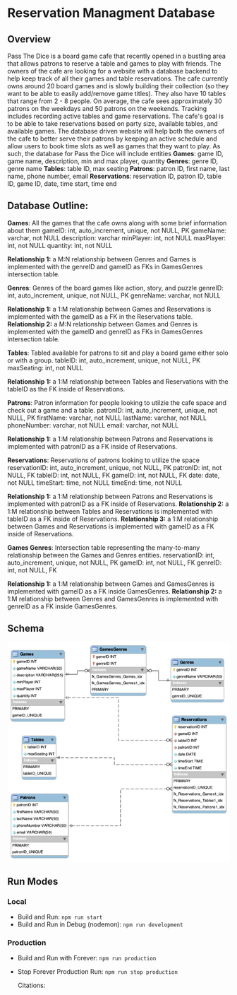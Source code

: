 # Reservation Managment Database

## Overview
Pass The Dice is a board game cafe that recently opened in a bustling area that allows patrons to reserve a table and games to play with friends. The owners of the cafe are looking for a website with a database backend to help keep track of all their games and table reservations. 
The cafe currently owns around 20 board games and is slowly building their collection (so they want to be able to easily add/remove game titles). They also have 10 tables that range from 2 - 8 people. On average, the cafe sees approximately 30 patrons on the weekdays and 50 patrons on the weekends. 
Tracking includes recording active tables and game reservations. The cafe's goal is to be able to take reservations based on party size, available tables, and available games. 
The database driven website will help both the owners of the cafe to better serve their patrons by keeping an active schedule and allow users to book time slots as well as games that they want to play.
As such, the database for Pass the Dice will include entities
**Games**: game ID, game name, description, min and max player, quantity
**Genres**: genre ID, genre name
**Tables**: table ID, max seating
**Patrons**: patron ID, first name, last name, phone number, email
**Reservations**: reservation ID, patron ID, table ID, game ID, date, time start, time end 

## Database Outline:
**Games**: All the games that the cafe owns along with some brief information about them
gameID: int, auto_increment, unique, not NULL, PK
gameName: varchar, not NULL
description: varchar
minPlayer: int, not NULL
maxPlayer: int, not NULL
quantity: int, not NULL

**Relationship 1:** a M:N relationship between Genres and Games is implemented with the genreID and gameID as FKs in GamesGenres intersection table.

**Genres**: Genres of the board games like action, story, and puzzle
genreID: int, auto_increment, unique, not NULL, PK
genreName: varchar, not NULL 

**Relationship 1:** a 1:M relationship between Games and Reservations is implemented with the gameID as a FK in the Reservations table.
**Relationship 2:** a M:N relationship between Games and Genres is implemented with the gameID and genreID as FKs in GamesGenres intersection table.

**Tables**: Tabled available for patrons to sit and play a board game either solo or with a group.
tableID: int, auto_increment, unique, not NULL, PK
maxSeating: int, not NULL

**Relationship 1:** a 1:M relationship between Tables and Reservations with the tableID as the FK inside of Reservations.

**Patrons**: Patron information for people looking to utilzie the cafe space and check out a game and a table.
patronID: int, auto_increment, unique, not NULL, PK 
firstName: varchar, not NULL
lastName: varchar, not NULL
phoneNumber: varchar, not NULL
email: varchar, not NULL

**Relationship 1:** a 1:M relationship between Patrons and Reservations is implemented with patronID as a FK inside of Reservations.

**Reservations**: Reservations of patrons looking to utilize the space
reservationID: int, auto_increment, unique, not NULL, PK
patronID: int, not NULL, FK
tableID: int, not NULL, FK
gameID: int, not NULL, FK
date: date, not NULL
timeStart: time, not NULL
timeEnd: time, not NULL

**Relationship 1:** a 1:M relationship between Patrons and Reservations is implemented with patronID as a FK inside of Reservations.
**Relationship 2:** a 1:M relationship between Tables and Reservations is implemented with tableID as a FK inside of Reservations.
**Relationship 3:** a 1:M relationship between Games and Reservations is implemented with gameID as a FK inside of Reservations.

**Games Genres**: Intersection table representing the many-to-many relationship between the Games and Genres entities.
reservationID: int, auto_increment, unique, not NULL, PK
gameID: int, not NULL, FK
genreID: int, not NULL, FK

**Relationship 1:** a 1:M relationship between Games and GamesGenres is implemented with gameID as a FK inside GamesGenres.
**Relationship 2:**  a 1:M relationship between Genres and GamesGenres is implemented with genreID as a FK inside GamesGenres.

## Schema 
![Schema for DB](./schema.png)

## Run Modes
### Local
* Build and Run: `npm run start`
* Build and Run in Debug (nodemon): `npm run development`

### Production
* Build and Run with Forever: `npm run production`
* Stop Forever Production Run: `npm run stop production`

  Citations:
  
